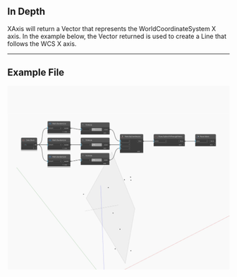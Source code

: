 ## In Depth
XAxis will return a Vector that represents the WorldCoordinateSystem X axis. In the example below, the Vector returned is used to create a Line that follows the WCS X axis.
___
## Example File

![XAxis](./Autodesk.DesignScript.Geometry.Plane.XAxis_img.jpg)

